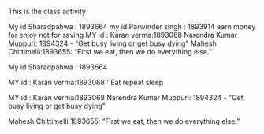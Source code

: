 This is the class activity

My id Sharadpahwa : 1893664
my id Parwinder singh  : 1893914 earn money for enjoy not for saving
MY id : Karan verma:1893068
Narendra Kumar Muppuri: 1894324 - "Get busy living or get busy dying"
Mahesh Chittimelli:1893655: “First we eat, then we do everything else.”

My id Sharadpahwa : 1893664

MY id : Karan verma:1893068 : Eat repeat sleep

MY id : Karan verma:1893068
Narendra Kumar Muppuri: 1894324 - "Get busy living or get busy dying"

Mahesh Chittimelli:1893655: “First we eat, then we do everything else.”





